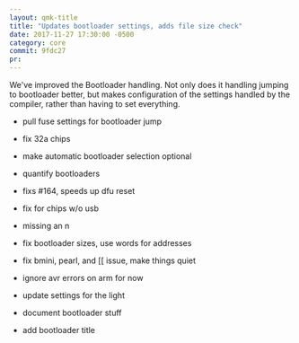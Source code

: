 ```yaml
---
layout: qmk-title
title: "Updates bootloader settings, adds file size check"
date: 2017-11-27 17:30:00 -0500
category: core
commit: 9fdc27
pr: 
---
```


We've improved the Bootloader handling.  Not only does it handling jumping to bootloader better, but makes configuration of the settings handled by the compiler, rather than having to set everything.

* pull fuse settings for bootloader jump

* fix 32a chips

* make automatic bootloader selection optional

* quantify bootloaders

* fixs #164, speeds up dfu reset

* fix for chips w/o usb

* missing an n

* fix bootloader sizes, use words for addresses

* fix bmini, pearl, and [[ issue, make things quiet

* ignore avr errors on arm for now

* update settings for the light

* document bootloader stuff

* add bootloader title
